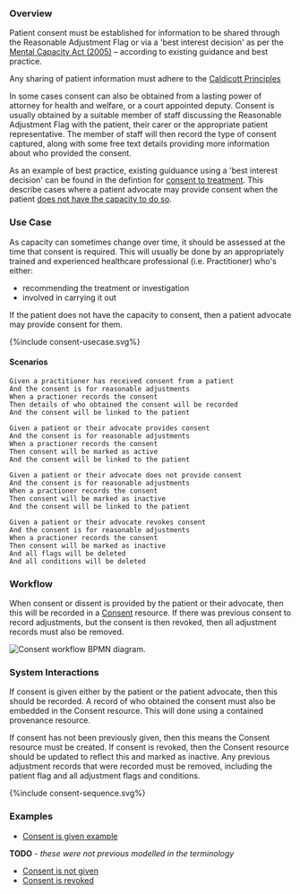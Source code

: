 ### Overview

Patient consent must be established for information to be shared through the Reasonable Adjustment Flag or via a 'best interest decision' as per the [Mental Capacity Act (2005)](https://www.nhs.uk/conditions/social-care-and-support-guide/making-decisions-for-someone-else/mental-capacity-act/) – according to existing guidance and best practice. 

Any sharing of patient information must adhere to the [Caldicott Principles](https://www.gov.uk/government/publications/the-caldicott-principles)

In some cases consent can also be obtained from a lasting power of attorney for health and welfare, or a court appointed deputy. Consent is usually obtained by a suitable member of staff discussing the Reasonable Adjustment Flag with the patient, their carer or the appropriate patient representative. The member of staff will then record the type of consent captured, along with some free text details providing more information about who provided the consent.

As an example of best practice, existing guiduance using a 'best interest decision' can be found in the defintion for [consent to treatment](https://www.nhs.uk/conditions/consent-to-treatment). This describe cases where a patient advocate may provide consent when the patient [does not have the capacity to do so](https://www.nhs.uk/conditions/consent-to-treatment/capacity). 

### Use Case

As capacity can sometimes change over time, it should be assessed at the time that consent is required. This will usually be done by an appropriately trained and experienced healthcare professional (i.e. Practitioner) who's either:

* recommending the treatment or investigation
* involved in carrying it out

If the patient does not have the capacity to consent, then a patient advocate may provide consent for them.

<div style="text-align: left;">
  {%include consent-usecase.svg%}
</div>

#### Scenarios

```gherkin
Given a practitioner has received consent from a patient
And the consent is for reasonable adjustments
When a practioner records the consent
Then details of who obtained the consent will be recorded
And the consent will be linked to the patient

Given a patient or their advocate provides consent
And the consent is for reasonable adjustments
When a practioner records the consent
Then consent will be marked as active
And the consent will be linked to the patient

Given a patient or their advocate does not provide consent
And the consent is for reasonable adjustments
When a practioner records the consent
Then consent will be marked as inactive
And the consent will be linked to the patient

Given a patient or their advocate revokes consent
And the consent is for reasonable adjustments
When a practioner records the consent
Then consent will be marked as inactive
And all flags will be deleted
And all conditions will be deleted
```

### Workflow

When consent or dissent is provided by the patient or their advocate, then this will be recorded in a [Consent](https://www.hl7.org/fhir/r4/consent.html) resource.  If there was previous consent to record adjustments, but the consent is then revoked, then all adjustment records must also be removed.

<div>
    <img style="max-width: 100%" alt="Consent workflow BPMN diagram." src="consent-to-treatment.svg"/>
</div>

### System Interactions

If consent is given either by the patient or the patient advocate, then this should be recorded.  A record of who obtained the consent must also be embedded in the Consent resource.  This will done using a contained provenance resource.  

If consent has not been previously given, then this means the Consent resource must be created.  If consent is revoked, then the Consent resource should be updated to reflect this and marked as inactive.  Any previous adjustment records that were recorded must be removed, including the patient flag and all adjustment flags and conditions.

<div style="text-align: left;">

{%include consent-sequence.svg%}

</div>

### Examples

* [Consent is given example](Consent-RAConsentExample1.html)

**TODO** - *these were not previous modelled in the terminology*

* [Consent is not given](Consent-RAConsentExampleDissent.html)
* [Consent is revoked](Consent-RAConsentExampleRevoked.html)
